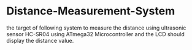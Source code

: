 # Distance-Measurement-System
the target of following system to measure the distance using ultrasonic sensor 
HC-SR04 using ATmega32 Microcontroller and the LCD should display the distance value.
